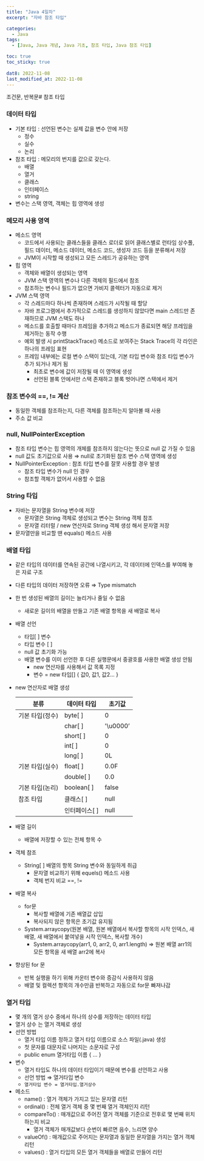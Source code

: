 ```yaml
---
title: "Java 4일차"
excerpt: "자바 참조 타입"

categories:
  - Java
tags:
  - [Java, Java 개념, Java 기초, 참조 타입, Java 참조 타입]

toc: true
toc_sticky: true
 
dat8: 2022-11-08
last_modified_at: 2022-11-08
---
```


 조건문, 반복문# 참조 타입

### 데이터 타입

- 기본 타입 : 선언된 변수는 실제 값을 변수 안에 저장
    - 정수
    - 실수
    - 논리
- 참조 타입 : 메모리의 번지를 값으로 갖는다.
    - 배열
    - 열거
    - 클래스
    - 인터페이스
    - string
- 변수는 스택 영역, 객체는 힙 영역에 생성

### 메모리 사용 영역

- 메소드 영역
    - 코드에서 사용되는 클래스들을 클래스 로더로 읽어 클래스별로 런타임 상수풀, 필드 데이터, 메소드 데이터, 메소드 코드, 생성자 코드 등을 분류해서 저장
    - JVM이 시작할 때 생성되고 모든 스레드가 공유하는 영역
- 힙 영역
    - 객체와 배열이 생성되는 영역
    - JVM 스택 영역의 변수나 다른 객체의 필드에서 참조
    - 참조하는 변수나 필드가 없으면 가비지 콜렉터가 자동으로 제거
- JVM 스택 영역
    - 각 스레드마다 하나씩 존재하며 스레드가 시작될 때 할당
    - 자바 프로그램에서 추가적으로 스레드를 생성하지 않았다면 main 스레드만 존재하므로 JVM 스택도 하나
    - 메소드를 호출할 때마다 프레임을 추가하고 메소드가 종료되면 해당 프레임을 제거하는 동작 수행
    - 예외 발생 시 printStackTrace() 메소드로 보여주는 Stack Trace의 각 라인은 하나의 프레임 표현
    - 프레임 내부에는 로컬 변수 스택이 있는데, 기본 타입 변수와 참조 타입 변수가 추가 되거나 제거 됨
        - 최초로 변수에 값이 저장될 때 이 영역에 생성
        - 선언된 블록 안에서만 스택 존재하고 블록 벗어나면 스택에서 제거

### 참조 변수의 ==, != 계산

- 동일한 객체를 참조하는지, 다른 객체를 참조하는지 알아볼 때 사용
- 주소 값 비교

### null, NullPointerException

- 참조 타입 변수는 힙 영역의 개체를 참조하지 않는다는 뜻으로 null 값 가질 수 있음
- null 값도 초기값으로 사용 ⇒ null로 초기화된 참조 변수 스택 영역에 생성
- NullPointerException : 참조 타입 변수를 잘못 사용할 경우 발생
    - 참조 타입 변수가 null 인 경우
    - 참조할 객체가 없어서 사용할 수 없음

### String 타입

- 자바는 문자열을 String 변수에 저장
    - 문자열은 String 객체로 생성되고 변수는 String 객체 참조
    - 문자열 리터럴 / new 연산자로 String 객체 생성 해서 문자열 저장
- 문자열만을 비교할 땐 equals() 메소드 사용

### 배열 타입

- 같은 타입의 데이터를 연속된 공간에 나열시키고, 각 데이터에 인덱스를 부여해 놓은 자료 구조
- 다른 타입의 데이터 저장하면 오류 ⇒ Type mismatch
- 한 번 생성된 배열의 길이는 늘리거나 줄일 수 없음
    - 새로운 길이의 배열을 만들고 기존 배열 항목을 새 배열로 복사
- 배열 선언
    - 타입[ ] 변수
    - 타입 변수 [ ]
    - null 값 초기화 가능
    - 배열 변수를 이미 선언한 후 다른 실행문에서 중괄호를 사용한 배열 생성 안됨
        - new 연산자를 사용해서 값 목록 지정
        - 변수 = new 타입[] { 값0, 값1, 값2… }
- new 연산자로 배열 생성
    
    
    | 분류 | 데이터 타입 | 초기값 |
    | --- | --- | --- |
    | 기본 타입(정수) | byte[ ] | 0 |
    |  | char[ ] | '\u0000’ |
    |  | short[ ] | 0 |
    |  | int[ ] | 0 |
    |  | long[ ] | 0L |
    | 기본 타입(실수) | float[ ] | 0.0F |
    |  | double[ ] | 0.0 |
    | 기본 타입(논리) | boolean[ ] | false |
    | 참조 타입 | 클래스[ ] | null |
    |  | 인터페이스[ ] | null |
- 배열 길이
    - 배열에 저장할 수 있는 전체 항목 수
- 객체 참조
    - String[ ] 배열의 항목 String 변수와 동일하게 취급
        - 문자열 비교하기 위해 equels() 메소드 사용
        - 객체 번지 비교 ==, !=
- 배열 복사
    - for문
        - 복사할 배열에 기존 배열값 삽입
        - 복사되지 않은 항목은 초기값 유지됨
    - System.arraycopy(원본 배열, 원본 배열에서 복사할 항목의 시작 인덱스, 새 배열, 새 배열에서 붙여넣을 시작 인덱스, 복사할 개수)
        - System.arraycopy(arr1, 0, arr2, 0, arr1.length) ⇒ 원본 배열 arr1의 모든 항목을 새 배열 arr2에 복사
- 향상된 for 문
    - 반복 실행을 하기 위해 카운터 변수와 증감식 사용하지 않음
    - 배열 및 컬렉션 항목의 개수만큼 반복하고 자동으로 for문 빠져나감

### 열거 타입

- 몇 개의 열거 상수 중에서 하나의 상수를 저장하는 데이터 타입
- 열거 상수 는 열거 객체로 생성
- 선언 방법
    - 열거 타입 이름 정하고 열거 타입 이름으로 소스 파일(.java) 생성
    - 첫 문자를 대문자로 나머지는 소문자로 구성
    - public enum 열거타입 이름 { … }
- 변수
    - 열거 타입도 하나의 데이터 타입이기 때문에 변수를 선언하고 사용
    - 선언 방법 ⇒ 열거타입 변수
    - `열거타입 변수 = 열거타입.열거상수`
- 메소드
    - name() : 열거 객체가 가지고 있는 문자열 리턴
    - ordinal() : 전체 열거 객체 중 몇 번째 열거 객체인지 리턴
    - compareTo() : 매개값으로 주어진 열거 객체를 기준으로 전후로 몇 번째 위치하는지 비교
        - 열거 객체가 매개값보다 순번이 빠르면 음수, 느리면 양수
    - valueOf() : 매개값으로 주어지는 문자열과 동일한 문자열을 가지는 열거 객체 리턴
    - values() : 열거 타입의 모든 열거 객체들을 배열로 만들어 리턴